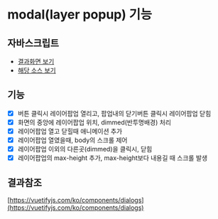 # modal\(layer popup\) 기능

## 자바스크립트

* [결과화면 보기](https://yeony1011.github.io/2019script_ex/modal/modal.html)
* [해당 소스 보기](https://github.com/yeony1011/2019script_ex/blob/master/modal/common.js)

## 기능

* [x] 버튼 클릭시 레이어팝업 열리고, 팝업내의 닫기버튼 클릭시 레이어팝업 닫힘 
* [x] 화면의 중앙에 레이어팝업 위치, dimmed\(반투명배경\) 처리
* [x] 레이어팝업 열고 닫힐때 애니메이션 추가
* [x] 레이어팝업 열였을때, body의 스크롤 제어
* [x] 레이어팝업 이외의 다른곳\(dimmed\)을 클릭시, 닫힘
* [x] 레이어팝업의 max-height 추가, max-height보다 내용길 때 스크롤 발생

## 결과참조

[https://vuetifyjs.com/ko/components/dialogs](https://vuetifyjs.com/ko/components/dialogs)

